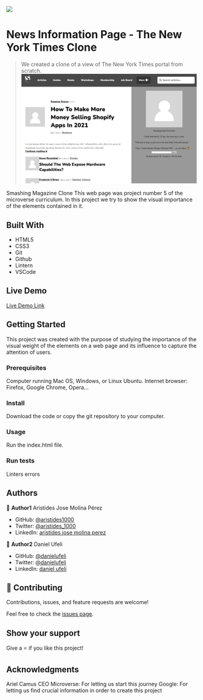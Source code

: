 ![](https://img.shields.io/badge/Microverse-blueviolet)

# News Information Page - The New York Times Clone

> We created a clone of a view of The New York Times portal from scratch.
![screenshot](./app_screenshot.png)

Smashing Magazine Clone
This web page was project number 5 of the microverse curriculum.
In this project we try to show the visual importance of the elements contained in it.

## Built With

- HTML5
- CSS3
- Git
- Github
- Lintern
- VSCode

## Live Demo

[Live Demo Link](https://aristides1000.github.io/design-teardown/)

## Getting Started

This project was created with the purpose of studying the importance of the visual weight of the elements on a web page and its influence to capture the attention of users.

### Prerequisites

Computer running Mac OS, Windows, or Linux Ubuntu. Internet browser: Firefox, Google Chrome, Opera...

### Install

Download the code or copy the git repository to your computer.

### Usage
Run the index.html file.

### Run tests
Linters errors

## Authors

👤 **Author1**
Aristides Jose Molina Pérez

- GitHub: [@aristides1000](https://github.com/aristides1000)
- Twitter: [@aristides_1000](https://twitter.com/@aristides_1000)
- LinkedIn: [aristides jose molina perez](https://www.linkedin.com/in/aristides-jose-molina-perez-09b0579a)

👤 **Author2**
Daniel Ufeli

- GitHub: [@danielufeli](https://github.com/danielufeli)
- Twitter: [@danielufeli](https://twitter.com/danielufeli)
- LinkedIn: [daniel ufeli](https://www.linkedin.com/in/danielufeli/)

## 🤝 Contributing

Contributions, issues, and feature requests are welcome!

Feel free to check the [issues page](https://github.com/aristides1000/design-teardown/issues).

## Show your support

Give a ⭐️ if you like this project!

## Acknowledgments

Ariel Camus CEO Microverse: For letting us start this journey
Google: For letting us find crucial information in order to create this project
